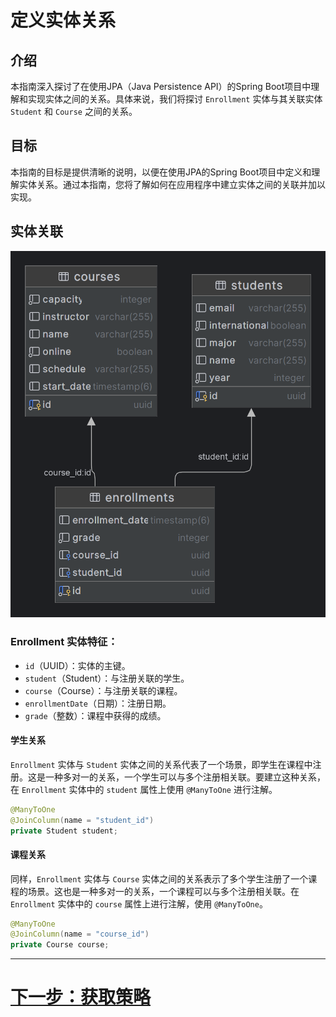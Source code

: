 # 定义实体关系

## 介绍

本指南深入探讨了在使用JPA（Java Persistence API）的Spring Boot项目中理解和实现实体之间的关系。具体来说，我们将探讨 `Enrollment` 实体与其关联实体 `Student` 和 `Course` 之间的关系。

## 目标

本指南的目标是提供清晰的说明，以便在使用JPA的Spring Boot项目中定义和理解实体关系。通过本指南，您将了解如何在应用程序中建立实体之间的关联并加以实现。

## 实体关联

![img.png](../../../../srcs/jpa/er-diagram.png)

### Enrollment 实体特征：

- `id`（UUID）：实体的主键。
- `student`（Student）：与注册关联的学生。
- `course`（Course）：与注册关联的课程。
- `enrollmentDate`（日期）：注册日期。
- `grade`（整数）：课程中获得的成绩。

#### 学生关系

`Enrollment` 实体与 `Student` 实体之间的关系代表了一个场景，即学生在课程中注册。这是一种多对一的关系，一个学生可以与多个注册相关联。要建立这种关系，在 `Enrollment` 实体中的 `student` 属性上使用 `@ManyToOne` 进行注解。

```java
@ManyToOne
@JoinColumn(name = "student_id")
private Student student;
```

#### 课程关系

同样，`Enrollment` 实体与 `Course` 实体之间的关系表示了多个学生注册了一个课程的场景。这也是一种多对一的关系，一个课程可以与多个注册相关联。在 `Enrollment` 实体中的 `course` 属性上进行注解，使用 `@ManyToOne`。

```java
@ManyToOne
@JoinColumn(name = "course_id")
private Course course;
```

---

# [下一步：获取策略](fetching.md)
